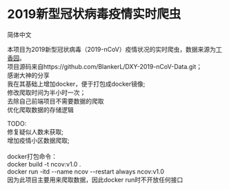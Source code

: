 # 2019新型冠状病毒疫情实时爬虫


简体中文

本项目为2019新型冠状病毒（2019-nCoV）疫情状况的实时爬虫，数据来源为[丁香园](https://3g.dxy.cn/newh5/view/pneumonia)。<br>
项目源码来自https://github.com/BlankerL/DXY-2019-nCoV-Data.git；<br>
感谢大神的分享<br>
我在其基础上增加docker，便于打包成docker镜像;<br>
修改爬取时间为半小时一次；<br>
去除自己前端项目不需要数据的爬取<br>
优化爬取数据的存储逻辑

TODO:<br>
修复疑似人数未获取;<br>
增加疫情小区数据爬取;
<br>
<br>
docker打包命令：<br>
docker build -t ncov:v1.0 .<br>
docker run -itd --name ncov --restart always ncov:v1.0<br>
因为此项目主要用来爬取数据，因此docker run时不开放任何接口

